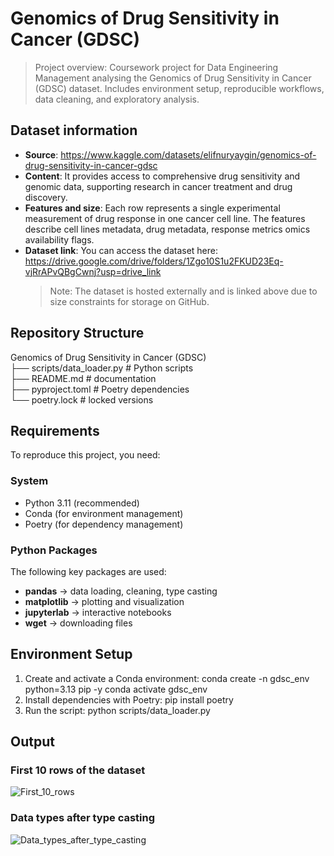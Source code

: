 # Genomics of Drug Sensitivity in Cancer (GDSC)
> Project overview: Coursework project for Data Engineering Management analysing the Genomics of Drug Sensitivity in Cancer (GDSC) dataset. Includes environment setup, reproducible workflows, data cleaning, and exploratory analysis.

## Dataset information 
- **Source**: https://www.kaggle.com/datasets/elifnuryaygin/genomics-of-drug-sensitivity-in-cancer-gdsc
- **Content**: It provides access to comprehensive drug sensitivity and genomic data, supporting research in cancer treatment and drug discovery.
- **Features and size**: Each row represents a single experimental measurement of drug response in one cancer cell line. The features describe cell lines metadata, drug metadata, response metrics omics availability flags.
- **Dataset link**: You can access the dataset here: https://drive.google.com/drive/folders/1Zgo10S1u2FKUD23Eq-vjRrAPvQBgCwnj?usp=drive_link
  > Note: The dataset is hosted externally and is linked above due to size constraints for storage on GitHub.
  
## Repository Structure
Genomics of Drug Sensitivity in Cancer (GDSC)  
├── scripts/data_loader.py # Python scripts  
├── README.md # documentation  
├── pyproject.toml # Poetry dependencies  
└── poetry.lock # locked versions

## Requirements
To reproduce this project, you need:

### System
- Python 3.11 (recommended)
- Conda (for environment management)
- Poetry (for dependency management)

### Python Packages
The following key packages are used:
- **pandas** → data loading, cleaning, type casting
- **matplotlib** → plotting and visualization
- **jupyterlab** → interactive notebooks
- **wget** → downloading files

## Environment Setup
1. Create and activate a Conda environment:
   conda create -n gdsc_env python=3.13 pip -y
   conda activate gdsc_env
2. Install dependencies with Poetry:
   pip install poetry
3. Run the script:
   python scripts/data_loader.py

## Output
### First 10 rows of the dataset
![First_10_rows](first_10_rows.png)
### Data types after type casting
![Data_types_after_type_casting](output_after_typecasting.png)




